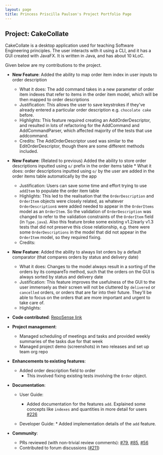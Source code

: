 ```yaml
---
layout: page
title: Princess Priscilla Paulson's Project Portfolio Page
---
```


## Project: CakeCollate

CakeCollate is a desktop application used for teaching Software Engineering principles. The user interacts with it using a CLI, and it has a GUI created with JavaFX. It is written in Java, and has about 10 kLoC.

Given below are my contributions to the project.

* **New Feature**: Added the ability to map order item index in user inputs to order description 
  * What it does: The add command takes in a new parameter of order item indexes that refer to items in the order item model, which will be then mapped to order descriptions  
  * Justification: This allows the user to save keystrokes if they've already entered a particular order description e.g. `chocolate cake` before.
  * Highlights: This feature required creating an AddOrderDescriptor, and resulted in lots of refactoring for the AddCommand and AddCommandParser, which affected majority of the tests that use addcommand.
  * Credits: The AddOrderDescriptor used was similar to the EditOrderDescriptor, though there are some different methods included.


* **New Feature**: (Related to previous) Added the ability to store order descriptions inputted using `o/` prefix in the order items table * What it does: order descriptions inputted using `o/` by the user are added in the order items table automatically by the app
  * Justification: Users can save some time and effort trying to use `addItem` to populate the order item table 
  * Highlights: This led to the realisation that the `OrderDescription` and `OrderItem` objects were closely related, as whatever `OrderDescription`s were added needed to appear in the `OrderItems` model as an `OrderItem`.  So the validation of `OrderDescription` was changed to refer to the validation constraints of the `OrderItem` field (in `Type.java`). Also this feature broke some existing v1.2/early v1.3 tests that did not preserve this close relationship, e.g. there were some `OrderDescriptions` in the model that did not appear in the `OrderItem` model, so they required fixing.
  * Credits:

* **New Feature**: Added the ability to always list orders by a default comparator (that compares orders by status and delivery date)
  * What it does: Changes to the model always result in a sorting of the orders by its compareTo method, such that the orders on the GUI is always sorted by status and delivery date
  * Justification: This feature improves the usefulness of the GUI to the user immensely as their screen will not be cluttered by `delivered` or `cancelled` orders, or orders that are far into their future. They'll be able to focus on the orders that are more important and urgent to take care of. 
  * Highlights:

* **Code contributed**: [RepoSense link](https://nus-cs2103-ay2021s2.github.io/tp-dashboard/?search=ppris&sort=groupTitle&sortWithin=title&timeframe=commit&mergegroup=&groupSelect=groupByRepos&breakdown=true&checkedFileTypes=docs~functional-code~test-code~other&since=2021-02-19&tabOpen=true&tabType=authorship&tabAuthor=pPris&tabRepo=AY2021S2-CS2103T-T11-4%2Ftp%5Bmaster%5D&authorshipIsMergeGroup=false&authorshipFileTypes=docs~functional-code~test-code&authorshipIsBinaryFileTypeChecked=false)

* **Project management**:
    * Managed scheduling of meetings and tasks and provided weekly summaries of the tasks due for that week
  * Managed project demo (screenshots) in two releases and set up team org repo

* **Enhancements to existing features**:
    * Added order description field to order 
        * This involved fixing existing tests involving the `Order` object.
    
* **Documentation**:
    * User Guide:
        * Added documentation for the features `add`. Explained some concepts like `indexes` and quantities in more detail for users [\#226](https://github.com/AY2021S2-CS2103T-T11-4/tp/pull/226)
    
  * Developer Guide:
        * Added implementation details of the `add` feature.

* **Community**:
    * PRs reviewed (with non-trivial review comments): [\#79](https://github.com/AY2021S2-CS2103T-T11-4/tp/pull/79), [\#85](https://github.com/AY2021S2-CS2103T-T11-4/tp/pull/85), [\#56](https://github.com/AY2021S2-CS2103T-T11-4/tp/pull/56)
    * Contributed to forum discussions ([#211](https://github.com/nus-cs2103-AY2021S2/forum/issues/211))


